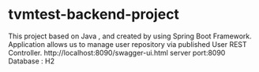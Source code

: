 # tvmtest-backend-project

This project based on Java , and created by using Spring Boot Framework.
Application allows us to manage user repository via published User REST Controller.
http://localhost:8090/swagger-ui.html
server port:8090
Database : H2

